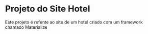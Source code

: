 # Projeto do Site Hotel

Este projeto é refente ao site de um hotel criado com um framework chamado Materialize
